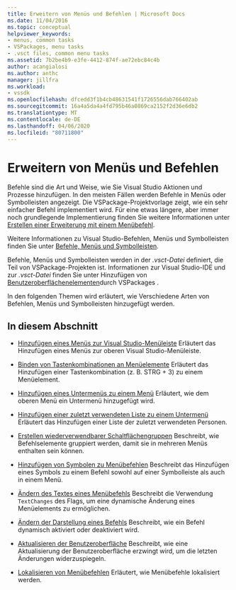 ```yaml
---
title: Erweitern von Menüs und Befehlen | Microsoft Docs
ms.date: 11/04/2016
ms.topic: conceptual
helpviewer_keywords:
- menus, common tasks
- VSPackages, menu tasks
- .vsct files, common menu tasks
ms.assetid: 7b2be4b9-e3fe-4412-874f-ae72ebc84c4b
author: acangialosi
ms.author: anthc
manager: jillfra
ms.workload:
- vssdk
ms.openlocfilehash: dfcedd3f1b4cb48631541f1726556dab766402ab
ms.sourcegitcommit: 16a4a5da4a4fd795b46a0869ca2152f2d36e6db2
ms.translationtype: MT
ms.contentlocale: de-DE
ms.lasthandoff: 04/06/2020
ms.locfileid: "80711800"
---
```

# <a name="extend-menus-and-commands"></a>Erweitern von Menüs und Befehlen
Befehle sind die Art und Weise, wie Sie Visual Studio Aktionen und Prozesse hinzufügen. In den meisten Fällen werden Befehle in Menüs oder Symbolleisten angezeigt. Die VSPackage-Projektvorlage zeigt, wie ein sehr einfacher Befehl implementiert wird. Für eine etwas längere, aber immer noch grundlegende Implementierung finden Sie weitere Informationen unter [Erstellen einer Erweiterung mit einem Menübefehl](../extensibility/creating-an-extension-with-a-menu-command.md).

 Weitere Informationen zu Visual Studio-Befehlen, Menüs und Symbolleisten finden Sie unter [Befehle, Menüs und Symbolleisten](../extensibility/internals/commands-menus-and-toolbars.md).

 Befehle, Menüs und Symbolleisten werden in der *.vsct-Datei* definiert, die Teil von VSPackage-Projekten ist. Informationen zur Visual Studio-IDE und zur *.vsct-Datei* finden Sie unter Hinzufügen von [Benutzeroberflächenelementen](../extensibility/internals/how-vspackages-add-user-interface-elements.md)durch VSPackages .

 In den folgenden Themen wird erläutert, wie Verschiedene Arten von Befehlen, Menüs und Symbolleisten hinzugefügt werden.

## <a name="in-this-section"></a>In diesem Abschnitt
- [Hinzufügen eines Menüs zur Visual Studio-Menüleiste](../extensibility/adding-a-menu-to-the-visual-studio-menu-bar.md) Erläutert das Hinzufügen eines Menüs zur oberen Visual Studio-Menüleiste.

- [Binden von Tastenkombinationen an Menüelemente](../extensibility/binding-keyboard-shortcuts-to-menu-items.md) Erläutert das Hinzufügen einer Tastenkombination (z. B. STRG + 3) zu einem Menüelement.

- [Hinzufügen eines Untermenüs zu einem Menü](../extensibility/adding-a-submenu-to-a-menu.md) Erläutert, wie dem oberen Menü ein Untermenü hinzugefügt wird.

- [Hinzufügen einer zuletzt verwendeten Liste zu einem Untermenü](../extensibility/adding-a-most-recently-used-list-to-a-submenu.md) Erläutert das Hinzufügen einer Liste der zuletzt verwendeten Personen.

- [Erstellen wiederverwendbarer Schaltflächengruppen](../extensibility/creating-reusable-groups-of-buttons.md) Beschreibt, wie Befehlselemente gruppiert werden, damit sie in mehreren Menüs enthalten sein können.

- [Hinzufügen von Symbolen zu Menübefehlen](../extensibility/adding-icons-to-menu-commands.md) Beschreibt das Hinzufügen eines Symbols zu einem Befehl sowohl auf einer Symbolleiste als auch in einem Menü.

- [Ändern des Textes eines Menübefehls](../extensibility/changing-the-text-of-a-menu-command.md) Beschreibt die Verwendung `TextChanges` des Flags, um eine dynamische Änderung eines Menüelements zu ermöglichen.

- [Ändern der Darstellung eines Befehls](../extensibility/changing-the-appearance-of-a-command.md) Beschreibt, wie ein Befehl dynamisch aktiviert oder deaktiviert wird.

- [Aktualisieren der Benutzeroberfläche](../extensibility/updating-the-user-interface.md) Beschreibt, wie eine Aktualisierung der Benutzeroberfläche erzwingt wird, um die letzten Änderungen widerzuspiegeln.

- [Lokalisieren von Menübefehlen](../extensibility/localizing-menu-commands.md) Erläutert, wie Menübefehle lokalisiert werden.
